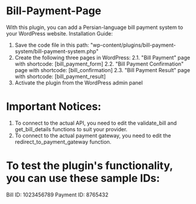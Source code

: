 # Bill-Payment-Page
With this plugin, you can add a Persian-language bill payment system to your WordPress website.
Installation Guide:
1. Save the code file in this path: "wp-content/plugins/bill-payment-system/bill-payment-system.php"
2. Create the following three pages in WordPress:
    2.1. "Bill Payment" page with shortcode: [bill_payment_form]
    2.2. "Bill Payment Confirmation" page with shortcode: [bill_confirmation]
    2.3. "Bill Payment Result" page with shortcode: [bill_payment_result]
3. Activate the plugin from the WordPress admin panel

# Important Notices: 
1. To connect to the actual API, you need to edit the validate_bill and get_bill_details functions to suit your provider.
2. To connect to the actual payment gateway, you need to edit the redirect_to_payment_gateway function.

# To test the plugin's functionality, you can use these sample IDs:
Bill ID: 1023456789
Payment ID: 8765432
